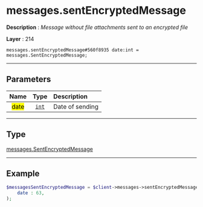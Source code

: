 # messages.sentEncryptedMessage

**Description** : *Message without file attachments sent to an encrypted file*

**Layer** : 214

```tl
messages.sentEncryptedMessage#560f8935 date:int = messages.SentEncryptedMessage;
```

---

## Parameters

| Name | Type | Description |
| :---: | :---: | :--- |
| <mark>date</mark> | [`int`](type/int) | Date of sending |

---

## Type

[messages.SentEncryptedMessage](type/messages.SentEncryptedMessage)

---

## Example

```php
$messagesSentEncryptedMessage = $client->messages->sentEncryptedMessage(
	date : 63,
);
```